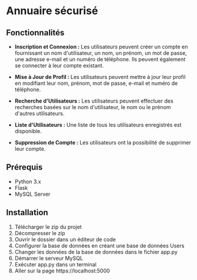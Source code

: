 # Annuaire sécurisé

## Fonctionnalités

- **Inscription et Connexion :** Les utilisateurs peuvent créer un compte en fournissant un nom d'utilisateur, un nom, un prénom, un mot de passe, une adresse e-mail et un numéro de téléphone. Ils peuvent également se connecter à leur compte existant.

- **Mise à Jour de Profil :** Les utilisateurs peuvent mettre à jour leur profil en modifiant leur nom, prénom, mot de passe, e-mail et numéro de téléphone.

- **Recherche d'Utilisateurs :** Les utilisateurs peuvent effectuer des recherches basées sur le nom d'utilisateur, le nom ou le prénom d'autres utilisateurs.

- **Liste d'Utilisateurs :** Une liste de tous les utilisateurs enregistrés est disponible.

- **Suppression de Compte :** Les utilisateurs ont la possibilité de supprimer leur compte.

## Prérequis

- Python 3.x
- Flask
- MySQL Server

## Installation

1. Télécharger le zip du projet
2. Décompresser le zip
3. Ouvrir le dossier dans un éditeur de code
4. Configurer la base de données en créant une base de données Users
5. Changer les données de la base de données dans le fichier app.py
6. Démarrer le serveur MySQL
8. Exécuter app.py dans un terminal
9. Aller sur la page https://localhost:5000
